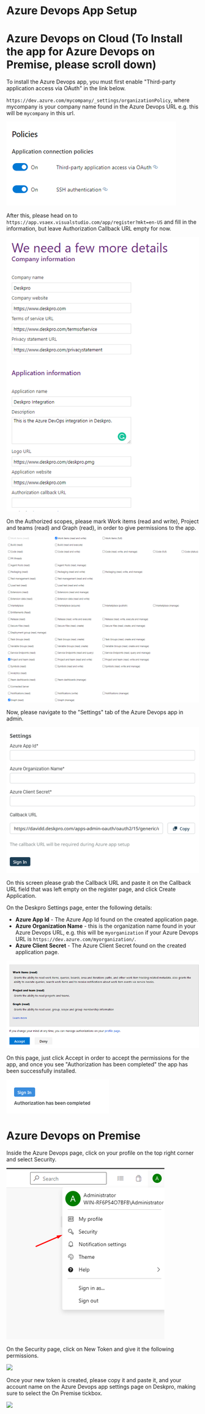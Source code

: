 # Azure Devops App Setup

# Azure Devops on Cloud (To Install the app for Azure Devops on Premise, please scroll down)

To install the Azure Devops app, you must first enable "Third-party application access via OAuth" in the link below.

`https://dev.azure.com/mycompany/_settings/organizationPolicy`, where mycompany is your company name found in the Azure Devops URL e.g. this will be `mycompany` in this url.

[![](/docs/assets/setup/third_party_access.png)](/docs/assets/setup/third_party_access.png)

After this, please head on to `https://app.vsaex.visualstudio.com/app/register?mkt=en-US` and fill in the information, but leave Authorization Callback URL empty for now.

[![](/docs/assets/setup/empty_callback.png)](/docs/assets/setup/empty_callback.png)

On the Authorized scopes, please mark Work items (read and write), Project and teams (read) and Graph (read), in order to give permissions to the app.

[![](/docs/assets/setup/scopes.png)](/docs/assets/setup/scopes.png)

Now, please navigate to the "Settings" tab of the Azure Devops app in admin.

[![](/docs/assets/setup/admin_page.png)](/docs/assets/setup/admin_page.png)

On this screen please grab the Callback URL and paste it on the Callback URL field that was left empty on the register page, and click Create Application.

On the Deskpro Settings page, enter the following details:

- **Azure App Id** - The Azure App Id found on the created application page.
- **Azure Organization Name** - this is the organization name found in your Azure Devops URL, e.g. this will be `myorganization` if your Azure Devops URL is `https://dev.azure.com/myorganization/`.
- **Azure Client Secret** - The Azure Client Secret found on the created application page.

[![](/docs/assets/setup/accept_page.png)](/docs/assets/setup/accept_page.png)

On this page, just click Accept in order to accept the permissions for the app, and once you see "Authorization has been completed" the app has been successfully installed.

[![](/docs/assets/setup/complete.png)](/docs/assets/setup/complete.png)

# Azure Devops on Premise

Inside the Azure Devops page, click on your profile on the top right corner and select Security.

[![](/docs/assets/setup/security.png)](/docs/assets/setup/security.png)

On the Security page, click on New Token and give it the following permissions.

[![](/docs/assets/setup/new_token.png)](/docs/assets/setup/new_token.png)

Once your new token is created, please copy it and paste it, and your account name on the Azure Devops app settings page on Deskpro, making sure to select the On Premise tickbox.

[![](/docs/assets/setup/token.png)](/docs/assets/setup/token.png)
